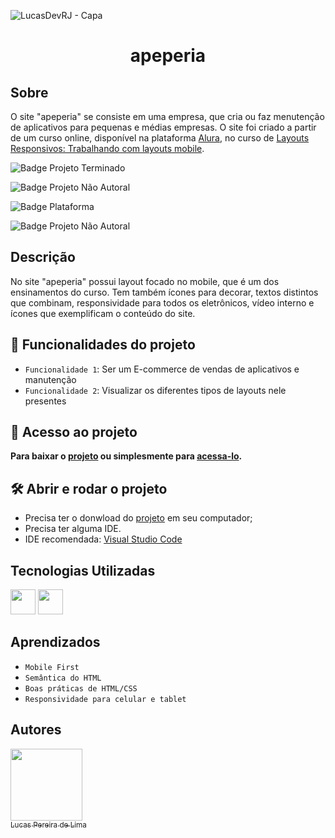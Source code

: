 ![LucasDevRJ - Capa](https://user-images.githubusercontent.com/95040236/147415952-3be56c26-f85d-4489-bb6b-e32128ac7ce3.png)

<h1 align="center"> apeperia </h1>

## Sobre

O site "apeperia" se consiste em uma empresa, que cria ou faz menutenção de aplicativos para pequenas e médias empresas. O site foi criado a partir de um curso online, disponível na plataforma <a href="https://www.alura.com.br/">Alura</a>, no curso de <a href="https://cursos.alura.com.br/course/mobile-first-layouts-responsivos">Layouts Responsivos: Trabalhando com layouts mobile</a>.

![Badge Projeto Terminado](https://img.shields.io/badge/Status-Terminado-green)

![Badge Projeto Não Autoral](https://img.shields.io/badge/Autoral-N%C3%A3o-lightgrey)

![Badge Plataforma](https://img.shields.io/badge/Plataforma-Alura-blue)

![Badge Projeto Não Autoral](https://img.shields.io/badge/Desenvolvedor-LucasDevRJ-brightgreen)

## Descrição

No site "apeperia" possui layout focado no mobile, que é um dos ensinamentos do curso. Tem também ícones para decorar, textos distintos que combinam, responsividade para todos os eletrônicos, vídeo interno e ícones que exemplificam o conteúdo do site.

## :hammer: Funcionalidades do projeto

- `Funcionalidade 1`: Ser um E-commerce de vendas de aplicativos e manutenção
- `Funcionalidade 2`: Visualizar os diferentes tipos de layouts nele presentes

## 📁 Acesso ao projeto

**Para baixar o <a href="https://github.com/LucasDevRJ/apeperia/archive/refs/heads/master.zip">projeto</a> ou simplesmente para <a href="https://github.com/LucasDevRJ/apeperia">acessa-lo</a>.**

## 🛠️ Abrir e rodar o projeto

* Precisa ter o donwload do <a href="https://github.com/LucasDevRJ/barbeariaAlura">projeto</a> em seu computador;
* Precisa ter alguma IDE.
* IDE recomendada: <a href="https://code.visualstudio.com/">Visual Studio Code</a>

## Tecnologias Utilizadas
<img src="https://cdn.jsdelivr.net/gh/devicons/devicon/icons/html5/html5-original.svg" width="40" height="40"/> 
<img src="https://cdn.jsdelivr.net/gh/devicons/devicon/icons/css3/css3-original.svg" width="40" height="40" /> 

## Aprendizados

- `Mobile First`
- `Semântica do HTML`
- `Boas práticas de HTML/CSS`
- `Responsividade para celular e tablet`

## Autores

[<img src="https://avatars.githubusercontent.com/u/95040236?v=4" width=115><br><sub>Lucas Pereira de Lima</sub>](https://github.com/LucasDevRJ)
